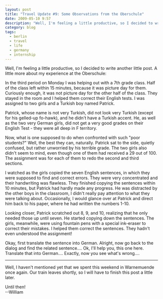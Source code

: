 ```yaml
---
layout: post
title: "Travel Update #9: Some Observations from the Oberschule"
date: 2009-05-10 9:57
description: "Well, I'm feeling a little productive, so I decided to write another little post. A little more about my experience at the Oberschule."
category: blog
tags:
  - berlin
  - travel
  - life
  - germany
  - internship
---
```


Well, I'm feeling a little productive, so I decided to write another little post. A little more about my experience at the Oberschule:

In the third period on Monday I was helping out with a 7th grade class. Half of the class left within 15 minutes, because it was picture day for them. Curiously enough, it was not picture day for the other half of the class. They stayed in the room and I helped them correct their English tests. I was assigned to two girls and a Turkish boy named Patrick.

Patrick, whose name is not very Turkish, did not look very Turkish (except for his gelled-up fo-hawk), and he didn't have a Turkish accent. He, as well as the two very German girls, did not get a very good grades on their English Test - they were all deep in F territory.

Now, what is one supposed to do when confronted with such "poor students?" Well, the best they can, naturally. Patrick sat to the side, quietly confused, but rather unworried by his terrible grade. The two girls also didn't seem to mind, even though one of them had received a 29 out of 100. The assignment was for each of them to redo the second and third sections.

I watched as the girls copied the seven English sentences, in which they were supposed to find and correct errors. They were very concentrated and their handwriting was flawless. They finished copying the sentences within 10 minutes, but Patrick had hardly made any progress. He was distracted by the other boys in the classroom, I didn't really pay attention to what they were talking about. Occasionally, I would glance over at Patrick and direct him back to his paper, where he had written the numbers 1-10.

Looking closer, Patrick scratched out 8, 9, and 10, realizing that he only needed those up until seven. He started copying down the sentences. The girls, meanwhile, were using fountain pens with a special ink-eraser to correct their mistakes. I helped them correct the sentences. They hadn't even understood the assignment!

Okay, first translate the sentence into German. Alright, now go back to the dialog and find the related sentence.... Ok, I'll help you, this one here. Translate that into German.... Exactly, now you see what's wrong....

---

Well, I haven't mentioned yet that we spent this weekend in Warnemuende once again. Our train leaves shortly, so I will have to finish this post a little later.

Until then!  
--William

